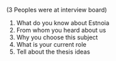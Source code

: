(3 Peoples were at interview board)
1. What do you know about Estnoia
2. From whom you heard about us
3. Why you choose this subject
4. What is your current role
5. Tell about the thesis ideas